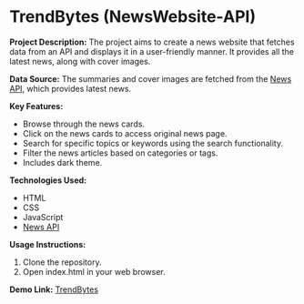 # TrendBytes (NewsWebsite-API)

**Project Description:**
The project aims to create a news website that fetches data from an API and displays it in a user-friendly manner. It provides all the latest news, along with cover images.

**Data Source:**
The summaries and cover images are fetched from the [News API](https://rapidapi.com/connexun-srl-connexun-srl-default/api/news67/), which provides latest news.

**Key Features:**
- Browse through the news cards.
- Click on the news cards to access original news page.
- Search for specific topics or keywords using the search functionality.
- Filter the news articles based on categories or tags.
- Includes dark theme.

**Technologies Used:**
- HTML
- CSS
- JavaScript
- [News API](https://rapidapi.com/connexun-srl-connexun-srl-default/api/news67/)

**Usage Instructions:**
1. Clone the repository.
2. Open index.html in your web browser.

**Demo Link:**
[TrendBytes](https://abhilashasinha1.github.io/NewsWebsite-API/)